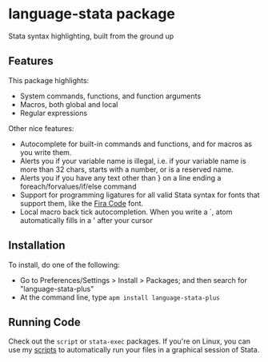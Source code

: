 # language-stata package
Stata syntax highlighting, built from the ground up

## Features

This package highlights:
- System commands, functions, and function arguments
- Macros, both global and local
- Regular expressions

Other nice features:
- Autocomplete for built-in commands and functions, and for macros as you write them.
- Alerts you if your variable name is illegal, i.e. if your variable name is more than 32 chars, starts with a number, or is a reserved name.
- Alerts you if you have any text other than } on a line ending a foreach/forvalues/if/else command
- Support for programming ligatures for all valid Stata syntax for fonts that support them, like the [Fira Code](https://github.com/tonsky/FiraCode) font.
- Local macro back tick autocompletion. When you write a `, atom automatically fills in a ' after your cursor

## Installation

To install, do one of the following:
- Go to Preferences/Settings > Install > Packages; and then search for "language-stata-plus"
- At the command line, type `apm install language-stata-plus`

## Running Code

Check out the `script` or `stata-exec` packages. If you're on Linux, you can use my [scripts](https://github.com/kylebarron/stata-autokey) to automatically run your files in a graphical session of Stata.

